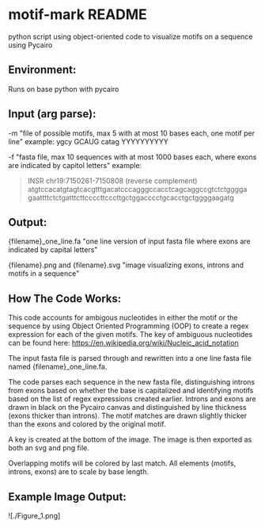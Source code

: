 # motif-mark README

python script using object-oriented code to visualize motifs on a sequence using Pycairo

## Environment:

Runs on base python with pycairo

## Input (arg parse):

-m "file of possible motifs, max 5 with at most 10 bases each, one motif per line"
example:
ygcy
GCAUG
catag
YYYYYYYYYY

-f "fasta file, max 10 sequences with at most 1000 bases each, where exons are indicated by capitol letters"
example:
>INSR chr19:7150261-7150808 (reverse complement)
atgtccacatgtagtcacgtttgacatcccagggccacctcagcaggccgtctctgggga
gaattttctctgatttcttccccttcccttgctggacccctgcacctgctggggaagatg

## Output:

{filename}_one_line.fa
"one line version of input fasta file where exons are indicated by capital letters"

{filename}.png and {filename}.svg
"image visualizing exons, introns and motifs in a sequence"

## How The Code Works:
This code accounts for ambigous nucleotides in either the motif or the sequence by using Object Oriented Programming (OOP) to create a regex expression for each of the given motifs. The key of ambiguous nucleotides can be found here: https://en.wikipedia.org/wiki/Nucleic_acid_notation

The input fasta file is parsed through and rewritten into a one line fasta file named {filename}_one_line.fa. 

The code parses each sequence in the new fasta file, distinguishing introns from exons based on whether the base is capitalized and identifying motifs based on the list of regex expressions created earlier. Introns and exons are drawn in black on the Pycairo canvas and distinguished by line thickness (exons thicker than introns). The motif matches are drawn slightly thicker than the exons and colored by the original motif.

A key is created at the bottom of the image. The image is then exported as both an svg and png file. 

Overlapping motifs will be colored by last match. All elements (motifs, introns, exons) are to scale by base length. 

## Example Image Output:
![./Figure_1.png]